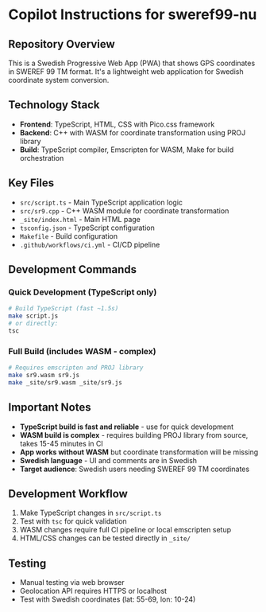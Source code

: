 # Copilot Instructions for sweref99-nu

## Repository Overview
This is a Swedish Progressive Web App (PWA) that shows GPS coordinates in SWEREF 99 TM format. It's a lightweight web application for Swedish coordinate system conversion.

## Technology Stack
- **Frontend**: TypeScript, HTML, CSS with Pico.css framework
- **Backend**: C++ with WASM for coordinate transformation using PROJ library
- **Build**: TypeScript compiler, Emscripten for WASM, Make for build orchestration

## Key Files
- `src/script.ts` - Main TypeScript application logic
- `src/sr9.cpp` - C++ WASM module for coordinate transformation
- `_site/index.html` - Main HTML page
- `tsconfig.json` - TypeScript configuration
- `Makefile` - Build configuration
- `.github/workflows/ci.yml` - CI/CD pipeline

## Development Commands

### Quick Development (TypeScript only)
```bash
# Build TypeScript (fast ~1.5s)
make script.js
# or directly:
tsc
```

### Full Build (includes WASM - complex)
```bash
# Requires emscripten and PROJ library
make sr9.wasm sr9.js
make _site/sr9.wasm _site/sr9.js
```

## Important Notes
- **TypeScript build is fast and reliable** - use for quick development
- **WASM build is complex** - requires building PROJ library from source, takes 15-45 minutes in CI
- **App works without WASM** but coordinate transformation will be missing
- **Swedish language** - UI and comments are in Swedish
- **Target audience**: Swedish users needing SWEREF 99 TM coordinates

## Development Workflow
1. Make TypeScript changes in `src/script.ts`
2. Test with `tsc` for quick validation
3. WASM changes require full CI pipeline or local emscripten setup
4. HTML/CSS changes can be tested directly in `_site/`

## Testing
- Manual testing via web browser
- Geolocation API requires HTTPS or localhost
- Test with Swedish coordinates (lat: 55-69, lon: 10-24)